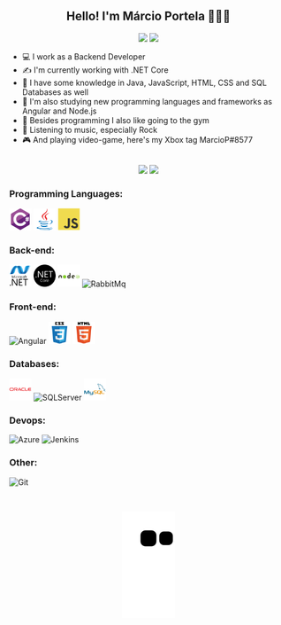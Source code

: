 <h2 align="center">Hello! I'm Márcio Portela 👋😊🚀</h2>
<div style="display: inline_block" align="center">
  <a href = "mailto:m.spmarcio2@gmail.com"><img src="https://img.shields.io/badge/-Gmail-%23333?style=for-the-badge&logo=gmail&logoColor=white" target="_blank"></a>
  <a href="https://linkedin.com/in/marcio-santana-portela/" target="_blank"><img src="https://img.shields.io/badge/-LinkedIn-%230077B5?style=for-the-badge&logo=linkedin&logoColor=white" target="_blank"></a><br>
</div>
<div align="left">
  <ul>
    <li>💻 I work as a Backend Developer</li>
    <li>✍️ I'm currently working with .NET Core</li>
    <li>🔧 I have some knowledge in Java, JavaScript, HTML, CSS and SQL Databases as well</li>
    <li>📒 I'm also studying new programming languages and frameworks as Angular and Node.js</li>
    <li>💪 Besides programming I also like going to the gym</li>
    <li>🎸 Listening to music, especially Rock</li>
    <li>🎮 And playing video-game, here's my Xbox tag MarcioP#8577</li>
  </ul>
</div>
<div align="center"><br>
  <img height="180em" src="https://github-readme-stats.vercel.app/api?username=MarcioPortela&show_icons=true&theme=dark&include_all_commits=true&count_private=true"/>
  <img height="180em" src="https://github-readme-stats.vercel.app/api/top-langs/?username=MarcioPortela&layout=compact&langs_count=7&theme=dark"/>
</div>
<h3 align="left">Programming Languages:</h3>
<p>
  <img alt="CSharp" src="https://raw.githubusercontent.com/devicons/devicon/master/icons/csharp/csharp-original.svg" alt="csharp" width="40" height="40"/>
  <img alt="Java" src="https://raw.githubusercontent.com/devicons/devicon/master/icons/java/java-original.svg" alt="java" width="40" height="40"/>
  <img alt="JavaScript" src="https://raw.githubusercontent.com/devicons/devicon/master/icons/javascript/javascript-original.svg" alt="javascript" width="40" height="40"/>
</p>
<h3 align="left">Back-end:</h3>
<p>
  <img alt="dotNet" src="https://raw.githubusercontent.com/devicons/devicon/master/icons/dot-net/dot-net-original-wordmark.svg" alt="dotnet" width="40" height="40"/>
  <img alt="dotNetCore" src="https://raw.githubusercontent.com/devicons/devicon/master/icons/dotnetcore/dotnetcore-plain.svg" height="40" width="40"/>
  <img alt="Nodejs" src="https://raw.githubusercontent.com/devicons/devicon/master/icons/nodejs/nodejs-original-wordmark.svg" alt="nodejs" width="40" height="40"/>
  <img alt="RabbitMq" src="https://www.vectorlogo.zone/logos/rabbitmq/rabbitmq-icon.svg" alt="rabbitMQ" width="40" height="40"/>
</p>
<h3 align="left">Front-end:</h3>
<p>
  <img alt="Angular" src="https://angular.io/assets/images/logos/angular/angular.svg" alt="angular" width="40" height="40"/>
  <img alt="CSS" src="https://raw.githubusercontent.com/devicons/devicon/master/icons/css3/css3-original-wordmark.svg" alt="css3" width="40" height="40"/>
  <img alt="HTML" src="https://raw.githubusercontent.com/devicons/devicon/master/icons/html5/html5-original-wordmark.svg" alt="html5" width="40" height="40"/>
</p>
<h3 align="left">Databases:</h3>
<p>
  <img alt="Oracle" src="https://raw.githubusercontent.com/devicons/devicon/master/icons/oracle/oracle-original.svg" alt="oracle" width="40" height="40"/>
  <img alt="SQLServer" src="https://www.svgrepo.com/show/303229/microsoft-sql-server-logo.svg" alt="mssql" width="40" height="40"/>
  <img alt="MySQL" src="https://raw.githubusercontent.com/devicons/devicon/master/icons/mysql/mysql-original-wordmark.svg" alt="mysql" width="40" height="40"/>
</p>
<h3 align="left">Devops:</h3>
<p>
  <img alt="Azure" src="https://www.vectorlogo.zone/logos/microsoft_azure/microsoft_azure-icon.svg" alt="azure" width="40" height="40"/>
  <img alt="Jenkins" src="https://www.vectorlogo.zone/logos/jenkins/jenkins-icon.svg" alt="jenkins" width="40" height="40"/>
</p>
<h3 align="left">Other:</h3>
<p>
  <img alt="Git" src="https://www.vectorlogo.zone/logos/git-scm/git-scm-icon.svg" alt="git" width="40" height="40"/>
 </p>
<br>
<div align="center">

  ![Snake animation](https://github.com/MarcioPortela/MarcioPortela/blob/output/github-contribution-grid-snake.svg)
 
</div>
